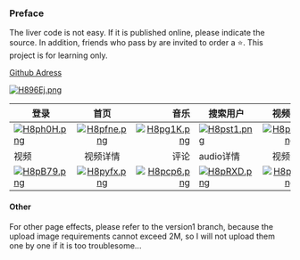 ### Preface

The liver code is not easy. If it is published online, please indicate the source. In addition, friends who pass by are invited to order a :star:. This project is for learning only.



[Github Adress](https://github.com/ay192018/v3netease)

[![H896Ej.png](https://s4.ax1x.com/2022/02/09/H896Ej.png)](https://imgtu.com/i/H896Ej)






登录|首页|音乐|搜索用户|视频列表|歌单列表
--|:--:|--:|--|:--:|--:
[![H8ph0H.png](https://s4.ax1x.com/2022/02/09/H8ph0H.png)](https://imgtu.com/i/H8ph0H)|[![H8pfne.png](https://s4.ax1x.com/2022/02/09/H8pfne.png)](https://imgtu.com/i/H8pfne)|[![H8pg1K.png](https://s4.ax1x.com/2022/02/09/H8pg1K.png)](https://imgtu.com/i/H8pg1K)|[![H8pst1.png](https://s4.ax1x.com/2022/02/09/H8pst1.png)](https://imgtu.com/i/H8pst1)|[![H8p26O.png](https://s4.ax1x.com/2022/02/09/H8p26O.png)](https://imgtu.com/i/H8p26O)|[![H8pwm4.png](https://s4.ax1x.com/2022/02/09/H8pwm4.png)](https://imgtu.com/i/H8pwm4)
|视频|视频详情|评论|audio详情|视频评论|歌单详情
[![H8pB79.png](https://s4.ax1x.com/2022/02/09/H8pB79.png)](https://imgtu.com/i/H8pB79)|[![H8pyfx.png](https://s4.ax1x.com/2022/02/09/H8pyfx.png)](https://imgtu.com/i/H8pyfx)|[![H8pcp6.png](https://s4.ax1x.com/2022/02/09/H8pcp6.png)](https://imgtu.com/i/H8pcp6)|[![H8pRXD.png](https://s4.ax1x.com/2022/02/09/H8pRXD.png)](https://imgtu.com/i/H8pRXD)|[![H8paXF.png](https://s4.ax1x.com/2022/02/09/H8paXF.png)](https://imgtu.com/i/H8paXF)|[![H8pU6U.png](https://s4.ax1x.com/2022/02/09/H8pU6U.png)](https://imgtu.com/i/H8pU6U)


















#### Other

For other page effects, please refer to the version1 branch, because the upload image requirements cannot exceed 2M, so I will not upload them one by one if it is too troublesome...
